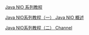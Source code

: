 [Java NIO 系列教程](http://ifeve.com/java-nio-all/)

[Java NIO系列教程（一） Java NIO 概述](http://ifeve.com/overview/    )

[Java NIO系列教程（二） Channel](http://ifeve.com/channels/)


